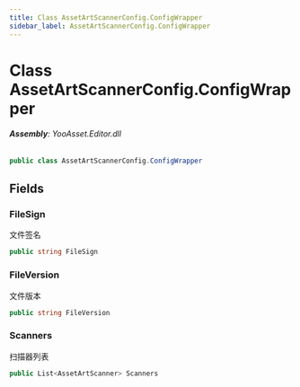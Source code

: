 ```yaml
---
title: Class AssetArtScannerConfig.ConfigWrapper
sidebar_label: AssetArtScannerConfig.ConfigWrapper
---
```

# Class AssetArtScannerConfig.ConfigWrapper


###### **Assembly**: YooAsset.Editor.dll

```csharp title="Declaration"
public class AssetArtScannerConfig.ConfigWrapper
```
## Fields
### FileSign
文件签名

```csharp title="Declaration"
public string FileSign
```
### FileVersion
文件版本

```csharp title="Declaration"
public string FileVersion
```
### Scanners
扫描器列表

```csharp title="Declaration"
public List<AssetArtScanner> Scanners
```

